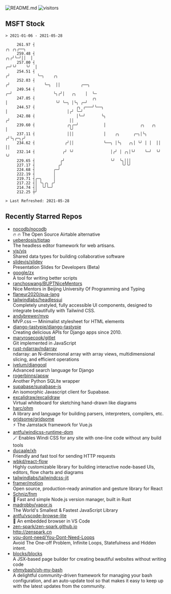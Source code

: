 ![README.md](https://github.com/Gerhut/Gerhut/workflows/README.md/badge.svg)
![visitors](https://visitors.vercel.app/Gerhut/Gerhut?token=8cf69d1f6813d272ef062726b6070c9be4ff72038cfe5a7ded7384a8da65d866)

## MSFT Stock

```
> 2021-01-06 - 2021-05-28

     261.97 ┤                                                                    ╭╮ ╭╮╭──╮                       
     259.48 ┤                                                                 ╭╮╭╯╰─╯││  │                       
     257.00 ┤                                                               ╭─╯╰╯    ╰╯  │                       
     254.51 ┤                                                              ╭╯            ╰─╮    ╭╮               
     252.03 ┤                                                             ╭╯               ╰─╮  ││         ╭──╮  
     249.54 ┤                                                           ╭─╯                  ╰╮╭╯│   ╭╮    │  ╰─ 
     247.05 ┤                         ╭╮                                │                     ╰╯ ╰─╮ │╰╮ ╭─╯     
     244.57 ┤                  ╭╮ ╭───╯╰──╮                             │                          │╭╯ ╰─╯       
     242.08 ┤                  │╰─╯       ╰╮                           ╭╯                          ││            
     239.60 ┤              ╭╮╭─╯           │               ╭╮   ╭╮     │                           ╰╯            
     237.11 ┤              │││             │    ╭╮      ╭─╮│╰╮ ╭╯╰╮╭─╮╭╯                                         
     234.62 ┤             ╭╯││             ╰──╮ │╰╮   ╭╮│ ╰╯ │ │  ││ ││                                          
     232.14 ┤            ╭╯ ╰╯                │╭╯ │ ╭╮│╰╯    ╰─╯  ╰╯ ╰╯                                          
     229.65 ┤           ╭╯                    ╰╯  ╰╮│││                                                          
     227.17 ┤          ╭╯                          ╰╯╰╯                                                          
     224.68 ┤        ╭─╯                                                                                         
     222.19 ┤        │                                                                                           
     219.71 ┤╭─╮     │                                                                                           
     217.22 ┤│ ╰╮╭╮ ╭╯                                                                                           
     214.74 ┤│  ╰╯╰─╯                                                                                            
     212.25 ┼╯                                                                                                   

> Last Refreshed: 2021-05-28
```

## Recently Starred Repos

- [nocodb/nocodb](https://github.com/nocodb/nocodb)  
  🔥 🔥  The Open Source Airtable alternative
- [ueberdosis/tiptap](https://github.com/ueberdosis/tiptap)  
  The headless editor framework for web artisans.
- [yjs/yjs](https://github.com/yjs/yjs)  
  Shared data types for building collaborative software
- [slidevjs/slidev](https://github.com/slidevjs/slidev)  
  Presentation Slides for Developers (Beta)
- [google/zx](https://github.com/google/zx)  
  A tool for writing better scripts
- [ranchoswang/BUPTNiceMentors](https://github.com/ranchoswang/BUPTNiceMentors)  
  Nice Mentors in Beijing University Of Programming and Typing 
- [flaneur2020/pua-lang](https://github.com/flaneur2020/pua-lang)  
- [tailwindlabs/headlessui](https://github.com/tailwindlabs/headlessui)  
  Completely unstyled, fully accessible UI components, designed to integrate beautifully with Tailwind CSS.
- [andybrewer/mvp](https://github.com/andybrewer/mvp)  
  MVP.css — Minimalist stylesheet for HTML elements
- [django-tastypie/django-tastypie](https://github.com/django-tastypie/django-tastypie)  
  Creating delicious APIs for Django apps since 2010.
- [maryrosecook/gitlet](https://github.com/maryrosecook/gitlet)  
  Git implemented in JavaScript
- [rust-ndarray/ndarray](https://github.com/rust-ndarray/ndarray)  
  ndarray: an N-dimensional array with array views, multidimensional slicing, and efficient operations
- [ivelum/djangoql](https://github.com/ivelum/djangoql)  
  Advanced search language for Django
- [rogerbinns/apsw](https://github.com/rogerbinns/apsw)  
  Another Python SQLite wrapper
- [supabase/supabase-js](https://github.com/supabase/supabase-js)  
  An isomorphic Javascript client for Supabase.
- [excalidraw/excalidraw](https://github.com/excalidraw/excalidraw)  
  Virtual whiteboard for sketching hand-drawn like diagrams
- [harc/ohm](https://github.com/harc/ohm)  
  A library and language for building parsers, interpreters, compilers, etc.
- [gridsome/gridsome](https://github.com/gridsome/gridsome)  
  ⚡️ The Jamstack framework for Vue.js
- [antfu/windicss-runtime-dom](https://github.com/antfu/windicss-runtime-dom)  
  🪄 Enables Windi CSS for any site with one-line code without any build tools 
- [ducaale/xh](https://github.com/ducaale/xh)  
  Friendly and fast tool for sending HTTP requests
- [wbkd/react-flow](https://github.com/wbkd/react-flow)  
  Highly customizable library for building interactive node-based UIs, editors, flow charts and diagrams 
- [tailwindlabs/tailwindcss-jit](https://github.com/tailwindlabs/tailwindcss-jit)  
- [framer/motion](https://github.com/framer/motion)  
  Open source, production-ready animation and gesture library for React
- [Schniz/fnm](https://github.com/Schniz/fnm)  
  🚀 Fast and simple Node.js version manager, built in Rust
- [madrobby/vapor.js](https://github.com/madrobby/vapor.js)  
  The World's Smallest & Fastest JavaScript Library
- [antfu/vscode-browse-lite](https://github.com/antfu/vscode-browse-lite)  
  🚀 An embedded browser in VS Code
- [zen-spark/zen-spark.github.io](https://github.com/zen-spark/zen-spark.github.io)  
  http://zenspark.cn
- [you-dont-need/You-Dont-Need-Loops](https://github.com/you-dont-need/You-Dont-Need-Loops)  
  Avoid The One-off Problem, Infinite Loops, Statefulness and Hidden intent.
- [blocks/blocks](https://github.com/blocks/blocks)  
  A JSX-based page builder for creating beautiful websites without writing code
- [ohmybash/oh-my-bash](https://github.com/ohmybash/oh-my-bash)  
  A delightful community-driven framework for managing your bash configuration, and an auto-update tool so that makes it easy to keep up with the latest updates from the community.
